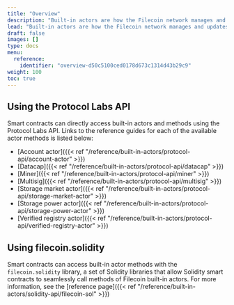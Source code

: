 ```yaml
---
title: "Overview"
description: "Built-in actors are how the Filecoin network manages and updates global state. This page contains information on how to smart contracts can access built-in actors using the Protocol Labs API or the `filecoin.solidity` library."
lead: "Built-in actors are how the Filecoin network manages and updates global state. This page contains information on how to smart contracts can access built-in actors using the Protocol Labs API or the `filecoin.solidity` library."
draft: false
images: []
type: docs
menu:
  reference:
    identifier: "overview-d50c5100ced0178d673c1314d43b29c9"
weight: 100
toc: true
---
```


## Using the Protocol Labs API

Smart contracts can directly access built-in actors and methods using the Protocol Labs API. Links to the reference guides for each of the available actor methods is listed below:

- [Account actor]({{< ref "/reference/built-in-actors/protocol-api/account-actor" >}})
- [Datacap]({{< ref "/reference/built-in-actors/protocol-api/datacap" >}})
- [Miner]({{< ref "/reference/built-in-actors/protocol-api/miner" >}})
- [Multisig]({{< ref "/reference/built-in-actors/protocol-api/multisig" >}})
- [Storage market actor]({{< ref "/reference/built-in-actors/protocol-api/storage-market-actor" >}})
- [Storage power actor]({{< ref "/reference/built-in-actors/protocol-api/storage-power-actor" >}})
- [Verified registry actor]({{< ref "/reference/built-in-actors/protocol-api/verified-registry-actor" >}})

## Using filecoin.solidity

Smart contracts can access built-in actor methods with the `filecoin.solidity` library, a set of Solidity libraries that allow Solidity smart contracts to seamlessly call methods of Filecoin built-in actors. For more information, see the [reference page]({{< ref "/reference/built-in-actors/solidity-api/filecoin-sol" >}})